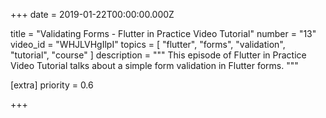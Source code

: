 
+++
date = 2019-01-22T00:00:00.000Z


title = "Validating Forms - Flutter in Practice Video Tutorial"
number = "13"
video_id = "WHJLVHgIlpI"
topics = [ "flutter", "forms", "validation", "tutorial", "course" ]
description = """
This episode of Flutter in Practice Video Tutorial talks about a simple form validation in Flutter forms.
"""

[extra]
priority = 0.6

+++




